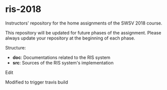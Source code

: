 # ris-2018
Instructors' repository for the home assignments of the SWSV 2018 course.

This repository will be updated for future phases of the assignment.
Please always update your repository at the beginning of each phase.

Structure:
- **doc**: Documentations related to the RIS system 
- **src**: Sources of the RIS system's implementation

Edit

Modified to trigger travis build